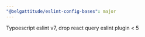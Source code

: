 ```yaml
---
"@belgattitude/eslint-config-bases": major
---
```


Typoescript eslint v7, drop react query eslint plugin < 5
